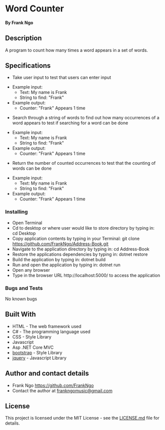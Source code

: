 # Word Counter

#### By Frank Ngo

## Description

A program to count how many times a word appears in a set of words.

## Specifications

* Take user input to test that users can enter input
- Example input:
  - Text: My name is Frank
  - String to find: "Frank"
- Example output:
  - Counter: "Frank" Appears 1 time
* Search through a string of words to find out how many occurrences of a word appears to test if searching for a word can be done
- Example input:
  - Text: My name is Frank
  - String to find: "Frank"
- Example output:
  - Counter: "Frank" Appears 1 time
* Return the number of counted occurrences to test that the counting of words can be done
- Example input:
  - Text: My name is Frank
  - String to find: "Frank"
- Example output:
  - Counter: "Frank" Appears 1 time

### Installing

  * Open Terminal
  * Cd to desktop or where user would like to store directory by typing in: cd Desktop
  * Copy application contents by typing in your Terminal: git clone https://github.com/FrankNgo/Address-Book.git
  * Navigate to the application directory by typing in: cd Address-Book
  * Restore the applications dependencies by typing in: dotnet restore
  * Build the application by typing in: dotnet build
  * Run and open the application by typing in: dotnet run
  * Open any browser
  * Type in the browser URL http://localhost:5000/ to access the application

### Bugs and Tests

No known bugs

## Built With

* HTML - The web framework used
* C# - The programming language used
* CSS - Style Library
* Javascript
* Asp .NET Core MVC
* [bootstrap](https://getbootstrap.com/docs/3.3/) - Style Library
* [jquery](https://jquery.com/download/) - Javascript Library


## Author and contact details

* Frank Ngo https://github.com/FrankNgo
* Contact the author at frankngomusic@gmail.com

## License

This project is licensed under the MIT License - see the [LICENSE.md](LICENSE.md) file for details.

